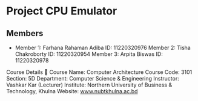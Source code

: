 # Project CPU Emulator

## Members
- Member 1: Farhana Rahaman Adiba ID: 11220320976
  Member 2: Tisha Chakroborty ID: 11220320954
  Member 3: Arpita Biswas ID: 11220320978
  
Course Details 🏫
Course Name: Computer Architecture
Course Code: 3101
Section: 5D
Department: Computer Science & Engineering
Instructor: Vashkar Kar (Lecturer)
Institute: Northern University of Business & Technology, Khulna
Website: www.nubtkhulna.ac.bd
